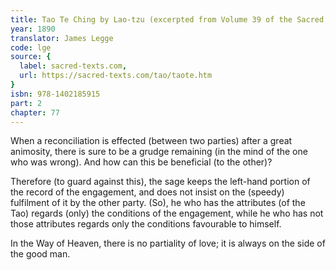 ```yaml
---
title: Tao Te Ching by Lao-tzu (excerpted from Volume 39 of the Sacred Books of the East.)
year: 1890
translator: James Legge
code: lge
source: {
  label: sacred-texts.com,
  url: https://sacred-texts.com/tao/taote.htm
}
isbn: 978-1402185915
part: 2
chapter: 77
---
```

When a reconciliation is effected (between two parties) after a great animosity, there is sure to be a grudge remaining (in the mind of the one who was wrong). And how can this be beneficial (to the other)? 

Therefore (to guard against this), the sage keeps the left-hand portion of the record of the engagement, and does not insist on the (speedy) fulfilment of it by the other party. (So), he who has the attributes (of the Tao) regards (only) the conditions of the engagement, while he who has not those attributes regards only the conditions favourable to himself. 

In the Way of Heaven, there is no partiality of love; it is always on the side of the good man.